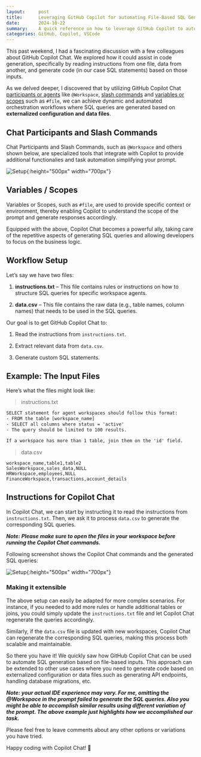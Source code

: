 ```yaml
---
layout:     post
title:      Leveraging GitHub Copilot for automating File-Based SQL Generation
date:       2024-10-22
summary:    A quick reference on how to leverage GitHub Copilot to automatically generate SQL. 
categories: GitHub, Copilot, VSCode
---
```


This past weekend, I had a fascinating discussion with a few colleagues about GitHub Copilot Chat. We explored how it could assist in code generation, specifically by reading instructions from one file, data from another, and generate code (in our case SQL statements) based on those inputs.

As we delved deeper, I discovered that by utilizing GitHub Copilot Chat [participants or agents](https://docs.github.com/en/copilot/using-github-copilot/asking-github-copilot-questions-in-your-ide#using-keywords-in-your-prompt) like `@Workspace`, [slash commands](https://docs.github.com/en/copilot/using-github-copilot/asking-github-copilot-questions-in-your-ide#slash-commands) and [variables or scopes](https://docs.github.com/en/copilot/using-github-copilot/asking-github-copilot-questions-in-your-ide#chat-variables) such as `#file`, we can achieve dynamic and automated orchestration workflows where SQL queries are generated based on **externalized configuration and data files**.

## Chat Participants and Slash Commands

Chat Participants and Slash Commands, such as `@Workspace` and others shown below, are specialized tools that integrate with Copilot to provide additional functionalies and task automation simplifying your prompt. 

![Setup]({{site.url}}/images/copilot-img-1.png){:height="500px" width="700px"}

## Variables / Scopes

Variables or Scopes, such as `#file`, are used to provide specific context or environment, thereby enabling Copilot to understand the scope of the prompt and generate responses accordingly.

Equipped with the above, Copilot Chat becomes a powerful ally, taking care of the repetitive aspects of generating SQL queries and allowing developers to focus on the business logic.

## Workflow Setup

Let’s say we have two files:

1. **instructions.txt** – This file contains rules or instructions on how to structure SQL queries for specific workspace agents.

2. **data.csv** – This file contains the raw data (e.g., table names, column names) that needs to be used in the SQL queries.


Our goal is to get GitHub Copilot Chat to:

1. Read the instructions from `instructions.txt`.

2. Extract relevant data from `data.csv`.

3. Generate custom SQL statements.


## Example: The Input Files
Here’s what the files might look like:

>instructions.txt

```txt
SELECT statement for agent workspaces should follow this format:
- FROM the table [workspace_name]
- SELECT all columns where status = 'active'
- The query should be limited to 100 results.

If a workspace has more than 1 table, join them on the 'id' field.
```

>data.csv

```csv
workspace_name,table1,table2
SalesWorkspace,sales_data,NULL
HRWorkspace,employees,NULL
FinanceWorkspace,transactions,account_details
```

## Instructions for Copilot Chat

In Copilot Chat, we can start by instructing it to read the instructions from `instructions.txt`. Then, we ask it to process `data.csv` to generate the corresponding SQL queries.


***Note: Please make sure to open the files in your workspace before running the Copilot Chat commands.***

Following screenshot shows the Copilot Chat commands and the generated SQL queries:

![Setup]({{site.url}}/images/copilot-img-2.png){:height="500px" width="700px"}

### Making it extensible

The above setup can easily be adapted for more complex scenarios. For instance, if you needed to add more rules or handle additional tables or joins, you could simply update the `instructions.txt` file and let Copilot Chat regenerate the queries accordingly.

Similarly, if the `data.csv` file is updated with new workspaces, Copilot Chat can regenerate the corresponding SQL queries, making this process both scalable and maintainable.

So there you have it! We quickly saw how GitHub Copilot Chat can be used to automate SQL generation based on file-based inputs. 
This approach can be extended to other use cases where you need to generate code based on externalized configuration or data files.such as generating API endpoints, handling database migrations, etc.

***Note: your actual IDE experience may vary. For me, omitting the @Workspace in the prompt failed to generate the SQL queries. Also you might be able to accomplish similar results using different variation of the prompt. The above example just highlights how we accomplished our task.***

Please feel free to leave comments about any other options or variations you have tried.

Happy coding with Copilot Chat! 🚀

